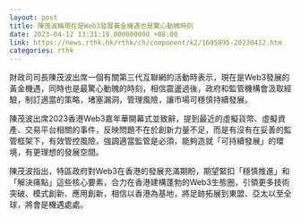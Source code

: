 ```yaml
---
layout: post
title: 陳茂波稱現在是Web3發展黃金機遇也是驚心動魄時刻
date: 2023-04-12 13:31:18.000000000 +08:00
link: https://news.rthk.hk/rthk/ch/component/k2/1695895-20230412.htm
categories: rthk
---
```


財政司司長陳茂波出席一個有關第三代互聯網的活動時表示，現在是Web3發展的黃金機遇，同時也是最驚心動魄的時刻，相信震盪過後，政府和監管機構會汲取經驗，制訂適當的策略，堵塞漏洞，管理風險，讓市場可穩慎持續發展。

陳茂波出席2023香港Web3嘉年華開幕式並致辭，提到最近的虛擬貨幣、虛擬資產、交易平台相關的事件，反映問題不在於創新力量不足，而是有沒有在妥善的監管框架下，有效管控風險，強調適當監管是必須，能夠造就「可持續發展」的環境，有更理想的發展空間。

陳茂波指出，特區政府對Web3在香港的發展充滿期盼，期望緊扣「穩慎推進」和「解決痛點」這些核心要素，合力在香港建構蓬勃的Web3生態圈，引領更多技術突破、模式創新、應用創新，相信以香港為基地，將足跡拓展到東盟、亞太以至全球，將會是機遇處處。
